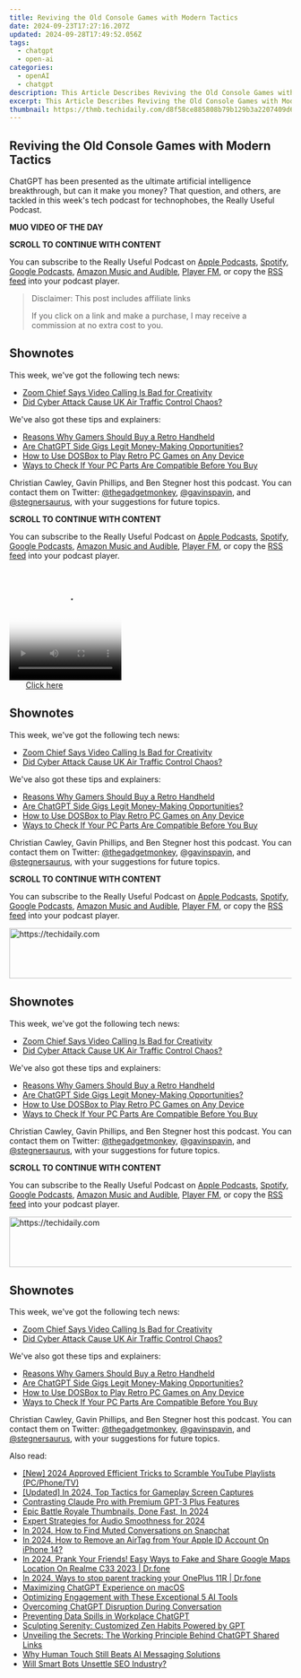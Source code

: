 ```yaml
---
title: Reviving the Old Console Games with Modern Tactics
date: 2024-09-23T17:27:16.207Z
updated: 2024-09-28T17:49:52.056Z
tags:
  - chatgpt
  - open-ai
categories:
  - openAI
  - chatgpt
description: This Article Describes Reviving the Old Console Games with Modern Tactics
excerpt: This Article Describes Reviving the Old Console Games with Modern Tactics
thumbnail: https://thmb.techidaily.com/d8f58ce885808b79b129b3a2207409d6b0df7e72b7b5c93436a642cc91c8c39d.jpg
---
```


## Reviving the Old Console Games with Modern Tactics

 ChatGPT has been presented as the ultimate artificial intelligence breakthrough, but can it make you money? That question, and others, are tackled in this week's tech podcast for technophobes, the Really Useful Podcast.

**MUO VIDEO OF THE DAY**

**SCROLL TO CONTINUE WITH CONTENT**

 You can subscribe to the Really Useful Podcast on [Apple Podcasts](https://podcasts.apple.com/gb/podcast/the-really-useful-podcast/id1437847131?mt=2), [Spotify](https://open.spotify.com/show/283gDxLd6OTNEpRq6tN7ha), [Google Podcasts](https://www.google.com/podcasts?feed=aHR0cHM6Ly9hbmNob3IuZm0vcy8zMWJlNDcwL3BvZGNhc3QvcnNz), [Amazon Music and Audible](https://music.amazon.co.uk/podcasts/20ab73d4-5da2-46c7-a17f-dc6eb39bdb48/The-Really-Useful-Podcast), [Player FM](https://player.fm/series/the-really-useful-podcast-2491856), or copy the [RSS feed](https://feeds.transistor.fm/the-really-useful-podcast) into your podcast player.

>  Disclaimer: This post includes affiliate links
>
>  If you click on a link and make a purchase, I may receive a commission at no extra cost to you.
>

## Shownotes

 This week, we've got the following tech news:

* [Zoom Chief Says Video Calling Is Bad for Creativity](https://www.msn.com/en-us/money/companies/video-calling-is-bad-for-creativity-says-zoom-chief/ar-AA1fIP69)
* [Did Cyber Attack Cause UK Air Traffic Control Chaos?](https://www.msn.com/en-gb/news/other/government-can-t-rule-out-cyber-attack-caused-air-traffic-chaos/ar-AA1fTpa8)

 We've also got these tips and explainers:

* [Reasons Why Gamers Should Buy a Retro Handheld](https://www.makeuseof.com/gamers-should-buy-a-retro-handheld-reasons-why/)
* [Are ChatGPT Side Gigs Legit Money-Making Opportunities?](https://www.makeuseof.com/chatgpt-side-gigs-are-they-legit/)
* [How to Use DOSBox to Play Retro PC Games on Any Device](https://www.makeuseof.com/tag/play-retro-games-dosbox/)
* [Ways to Check If Your PC Parts Are Compatible Before You Buy](https://www.makeuseof.com/ways-check-pc-parts-compatible-before-buy/)

 Christian Cawley, Gavin Phillips, and Ben Stegner host this podcast. You can contact them on Twitter: [@thegadgetmonkey](https://twitter.com/thegadgetmonkey), [@gavinspavin](https://twitter.com/gavinspavin), and [@stegnersaurus](https://twitter.com/stegnersaurus), with your suggestions for future topics.

**SCROLL TO CONTINUE WITH CONTENT**

 You can subscribe to the Really Useful Podcast on [Apple Podcasts](https://podcasts.apple.com/gb/podcast/the-really-useful-podcast/id1437847131?mt=2), [Spotify](https://open.spotify.com/show/283gDxLd6OTNEpRq6tN7ha), [Google Podcasts](https://www.google.com/podcasts?feed=aHR0cHM6Ly9hbmNob3IuZm0vcy8zMWJlNDcwL3BvZGNhc3QvcnNz), [Amazon Music and Audible](https://music.amazon.co.uk/podcasts/20ab73d4-5da2-46c7-a17f-dc6eb39bdb48/The-Really-Useful-Podcast), [Player FM](https://player.fm/series/the-really-useful-podcast-2491856), or copy the [RSS feed](https://feeds.transistor.fm/the-really-useful-podcast) into your podcast player.

<!-- affiliate ads begin -->
<span id="1374820">
					<video width="200" height="200" style="cursor:pointer"
           poster="//a.impactradius-go.com/display-clicktoplayimage/1374820.png"
           onclick="if(!this.playClicked){this.play();this.setAttribute('controls',true);this.playClicked=true;}">
	   <source src="//a.impactradius-go.com/display-ad/15852-1374820">
	   <img src="//a.impactradius-go.com/display-clicktoplayimage/1374820.png" style="border: none; height: 100%; width: 100%; object-fit: contain">
	</video>
	<div style="width:125px;text-align:center"><a href="javascript:window.open(decodeURIComponent('https%3A%2F%2Fthefitville.pxf.io%2Fc%2F5597632%2F1374820%2F15852'), '_blank');void(0);">Click here</a></div>
</span>
<img height="0" width="0" src="https://imp.pxf.io/i/5597632/1374820/15852" style="position:absolute;visibility:hidden;" border="0" />
<!-- affiliate ads end -->

## Shownotes

 This week, we've got the following tech news:

* [Zoom Chief Says Video Calling Is Bad for Creativity](https://www.msn.com/en-us/money/companies/video-calling-is-bad-for-creativity-says-zoom-chief/ar-AA1fIP69)
* [Did Cyber Attack Cause UK Air Traffic Control Chaos?](https://www.msn.com/en-gb/news/other/government-can-t-rule-out-cyber-attack-caused-air-traffic-chaos/ar-AA1fTpa8)

 We've also got these tips and explainers:

* [Reasons Why Gamers Should Buy a Retro Handheld](https://www.makeuseof.com/gamers-should-buy-a-retro-handheld-reasons-why/)
* [Are ChatGPT Side Gigs Legit Money-Making Opportunities?](https://www.makeuseof.com/chatgpt-side-gigs-are-they-legit/)
* [How to Use DOSBox to Play Retro PC Games on Any Device](https://www.makeuseof.com/tag/play-retro-games-dosbox/)
* [Ways to Check If Your PC Parts Are Compatible Before You Buy](https://www.makeuseof.com/ways-check-pc-parts-compatible-before-buy/)

 Christian Cawley, Gavin Phillips, and Ben Stegner host this podcast. You can contact them on Twitter: [@thegadgetmonkey](https://twitter.com/thegadgetmonkey), [@gavinspavin](https://twitter.com/gavinspavin), and [@stegnersaurus](https://twitter.com/stegnersaurus), with your suggestions for future topics.

**SCROLL TO CONTINUE WITH CONTENT**

 You can subscribe to the Really Useful Podcast on [Apple Podcasts](https://podcasts.apple.com/gb/podcast/the-really-useful-podcast/id1437847131?mt=2), [Spotify](https://open.spotify.com/show/283gDxLd6OTNEpRq6tN7ha), [Google Podcasts](https://www.google.com/podcasts?feed=aHR0cHM6Ly9hbmNob3IuZm0vcy8zMWJlNDcwL3BvZGNhc3QvcnNz), [Amazon Music and Audible](https://music.amazon.co.uk/podcasts/20ab73d4-5da2-46c7-a17f-dc6eb39bdb48/The-Really-Useful-Podcast), [Player FM](https://player.fm/series/the-really-useful-podcast-2491856), or copy the [RSS feed](https://feeds.transistor.fm/the-really-useful-podcast) into your podcast player.

<!-- affiliate ads begin -->
<a href="https://aligracehair.sjv.io/c/5597632/1959712/19272" target="_top" id="1959712">
  <img src="//a.impactradius-go.com/display-ad/19272-1959712" border="0" alt="https://techidaily.com" width="728" height="90"/>
</a>
<img height="0" width="0" src="https://aligracehair.sjv.io/i/5597632/1959712/19272" style="position:absolute;visibility:hidden;" border="0" />
<!-- affiliate ads end -->

## Shownotes

 This week, we've got the following tech news:

* [Zoom Chief Says Video Calling Is Bad for Creativity](https://www.msn.com/en-us/money/companies/video-calling-is-bad-for-creativity-says-zoom-chief/ar-AA1fIP69)
* [Did Cyber Attack Cause UK Air Traffic Control Chaos?](https://www.msn.com/en-gb/news/other/government-can-t-rule-out-cyber-attack-caused-air-traffic-chaos/ar-AA1fTpa8)

 We've also got these tips and explainers:

* [Reasons Why Gamers Should Buy a Retro Handheld](https://www.makeuseof.com/gamers-should-buy-a-retro-handheld-reasons-why/)
* [Are ChatGPT Side Gigs Legit Money-Making Opportunities?](https://www.makeuseof.com/chatgpt-side-gigs-are-they-legit/)
* [How to Use DOSBox to Play Retro PC Games on Any Device](https://www.makeuseof.com/tag/play-retro-games-dosbox/)
* [Ways to Check If Your PC Parts Are Compatible Before You Buy](https://www.makeuseof.com/ways-check-pc-parts-compatible-before-buy/)

 Christian Cawley, Gavin Phillips, and Ben Stegner host this podcast. You can contact them on Twitter: [@thegadgetmonkey](https://twitter.com/thegadgetmonkey), [@gavinspavin](https://twitter.com/gavinspavin), and [@stegnersaurus](https://twitter.com/stegnersaurus), with your suggestions for future topics.

**SCROLL TO CONTINUE WITH CONTENT**

 You can subscribe to the Really Useful Podcast on [Apple Podcasts](https://podcasts.apple.com/gb/podcast/the-really-useful-podcast/id1437847131?mt=2), [Spotify](https://open.spotify.com/show/283gDxLd6OTNEpRq6tN7ha), [Google Podcasts](https://www.google.com/podcasts?feed=aHR0cHM6Ly9hbmNob3IuZm0vcy8zMWJlNDcwL3BvZGNhc3QvcnNz), [Amazon Music and Audible](https://music.amazon.co.uk/podcasts/20ab73d4-5da2-46c7-a17f-dc6eb39bdb48/The-Really-Useful-Podcast), [Player FM](https://player.fm/series/the-really-useful-podcast-2491856), or copy the [RSS feed](https://feeds.transistor.fm/the-really-useful-podcast) into your podcast player.

<!-- affiliate ads begin -->
<a href="https://laganoo.pxf.io/c/5597632/1657386/16446" target="_top" id="1657386">
  <img src="//a.impactradius-go.com/display-ad/16446-1657386" border="0" alt="https://techidaily.com" width="728" height="90"/>
</a>
<img height="0" width="0" src="https://laganoo.pxf.io/i/5597632/1657386/16446" style="position:absolute;visibility:hidden;" border="0" />
<!-- affiliate ads end -->

## Shownotes

 This week, we've got the following tech news:

* [Zoom Chief Says Video Calling Is Bad for Creativity](https://www.msn.com/en-us/money/companies/video-calling-is-bad-for-creativity-says-zoom-chief/ar-AA1fIP69)
* [Did Cyber Attack Cause UK Air Traffic Control Chaos?](https://www.msn.com/en-gb/news/other/government-can-t-rule-out-cyber-attack-caused-air-traffic-chaos/ar-AA1fTpa8)

 We've also got these tips and explainers:

* [Reasons Why Gamers Should Buy a Retro Handheld](https://www.makeuseof.com/gamers-should-buy-a-retro-handheld-reasons-why/)
* [Are ChatGPT Side Gigs Legit Money-Making Opportunities?](https://www.makeuseof.com/chatgpt-side-gigs-are-they-legit/)
* [How to Use DOSBox to Play Retro PC Games on Any Device](https://www.makeuseof.com/tag/play-retro-games-dosbox/)
* [Ways to Check If Your PC Parts Are Compatible Before You Buy](https://www.makeuseof.com/ways-check-pc-parts-compatible-before-buy/)

 Christian Cawley, Gavin Phillips, and Ben Stegner host this podcast. You can contact them on Twitter: [@thegadgetmonkey](https://twitter.com/thegadgetmonkey), [@gavinspavin](https://twitter.com/gavinspavin), and [@stegnersaurus](https://twitter.com/stegnersaurus), with your suggestions for future topics.

<ins class="adsbygoogle"
     style="display:block"
     data-ad-format="autorelaxed"
     data-ad-client="ca-pub-7571918770474297"
     data-ad-slot="1223367746"></ins>

<ins class="adsbygoogle"
     style="display:block"
     data-ad-client="ca-pub-7571918770474297"
     data-ad-slot="8358498916"
     data-ad-format="auto"
     data-full-width-responsive="true"></ins>

<span class="atpl-alsoreadstyle">Also read:</span>
<div><ul>
<li><a href="https://youtube-lab.techidaily.com/024-approved-efficient-tricks-to-scramble-youtube-playlists-pcphonetv/"><u>[New] 2024 Approved Efficient Tricks to Scramble YouTube Playlists (PC/Phone/TV)</u></a></li>
<li><a href="https://video-capture.techidaily.com/updated-in-2024-top-tactics-for-gameplay-screen-captures/"><u>[Updated] In 2024, Top Tactics for Gameplay Screen Captures</u></a></li>
<li><a href="https://tech-savvy.techidaily.com/contrasting-claude-pro-with-premium-gpt-3-plus-features/"><u>Contrasting Claude Pro with Premium GPT-3 Plus Features</u></a></li>
<li><a href="https://youtube-data.techidaily.com/battle-royale-thumbnails-done-fast-in-2024/"><u>Epic Battle Royale Thumbnails, Done Fast, In 2024</u></a></li>
<li><a href="https://fox-friendly.techidaily.com/expert-strategies-for-audio-smoothness-for-2024/"><u>Expert Strategies for Audio Smoothness for 2024</u></a></li>
<li><a href="https://snapchat-videos.techidaily.com/in-2024-how-to-find-muted-conversations-on-snapchat/"><u>In 2024, How to Find Muted Conversations on Snapchat</u></a></li>
<li><a href="https://apple-account.techidaily.com/in-2024-how-to-remove-an-airtag-from-your-apple-id-account-on-iphone-14-by-drfone-ios/"><u>In 2024, How to Remove an AirTag from Your Apple ID Account On iPhone 14?</u></a></li>
<li><a href="https://phone-solutions.techidaily.com/in-2024-prank-your-friends-easy-ways-to-fake-and-share-google-maps-location-on-realme-c33-2023-drfone-by-drfone-virtual-android/"><u>In 2024, Prank Your Friends! Easy Ways to Fake and Share Google Maps Location On Realme C33 2023 | Dr.fone</u></a></li>
<li><a href="https://android-location-track.techidaily.com/in-2024-ways-to-stop-parent-tracking-your-oneplus-11r-drfone-by-drfone-virtual-android/"><u>In 2024, Ways to stop parent tracking your OnePlus 11R | Dr.fone</u></a></li>
<li><a href="https://tech-savvy.techidaily.com/maximizing-chatgpt-experience-on-macos/"><u>Maximizing ChatGPT Experience on macOS</u></a></li>
<li><a href="https://tech-savvy.techidaily.com/optimizing-engagement-with-these-exceptional-5-ai-tools/"><u>Optimizing Engagement with These Exceptional 5 AI Tools</u></a></li>
<li><a href="https://tech-savvy.techidaily.com/overcoming-chatgpt-disruption-during-conversation/"><u>Overcoming ChatGPT Disruption During Conversation</u></a></li>
<li><a href="https://tech-savvy.techidaily.com/preventing-data-spills-in-workplace-chatgpt/"><u>Preventing Data Spills in Workplace ChatGPT</u></a></li>
<li><a href="https://tech-savvy.techidaily.com/sculpting-serenity-customized-zen-habits-powered-by-gpt/"><u>Sculpting Serenity: Customized Zen Habits Powered by GPT</u></a></li>
<li><a href="https://tech-hub.techidaily.com/unveiling-the-secrets-the-working-principle-behind-chatgpt-shared-links/"><u>Unveiling the Secrets: The Working Principle Behind ChatGPT Shared Links</u></a></li>
<li><a href="https://tech-savvy.techidaily.com/why-human-touch-still-beats-ai-messaging-solutions/"><u>Why Human Touch Still Beats AI Messaging Solutions</u></a></li>
<li><a href="https://tech-savvy.techidaily.com/will-smart-bots-unsettle-seo-industry/"><u>Will Smart Bots Unsettle SEO Industry?</u></a></li>
</ul></div>

